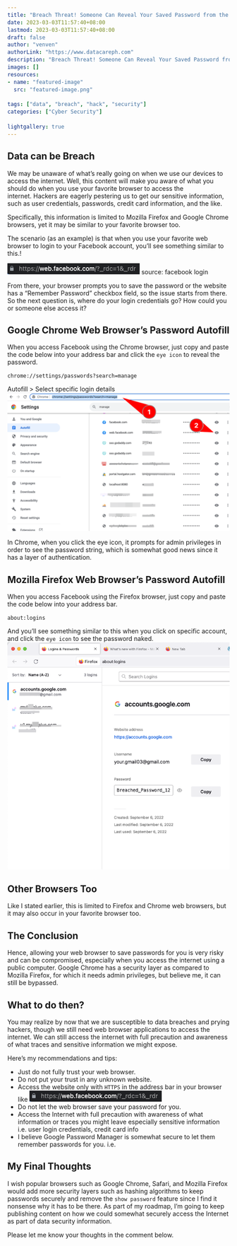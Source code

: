 ```yaml
---
title: "Breach Threat! Someone Can Reveal Your Saved Password from the Browser"
date: 2023-03-03T11:57:40+08:00
lastmod: 2023-03-03T11:57:40+08:00
draft: false
author: "venven"
authorLink: "https://www.datacareph.com"
description: "Breach Threat! Someone Can Reveal Your Saved Password from the Browser"
images: []
resources:
- name: "featured-image"
  src: "featured-image.png"

tags: ["data", "breach", "hack", "security"]
categories: ["Cyber Security"]

lightgallery: true
---
```


## Data can be Breach

We may be unaware of what’s really going on when we use our devices to access the internet. Well, this content will make you aware of what you should do when you use your favorite browser to access the internet. Hackers are eagerly pestering us to get our sensitive information, such as user credentials, passwords, credit card information, and the like.

Specifically, this information is limited to Mozilla Firefox and Google Chrome browsers, yet it may be similar to your favorite browser too.

The scenario (as an example) is that when you use your favorite web browser to login to your Facebook account, you’ll see something similar to this.!

![Facebook URI](facebook-uri.png "Facebook URI")
source: facebook login

From there, your browser prompts you to save the password or the website has a “Remember Password” checkbox field, so the issue starts from there. So the next question is, where do your login credentials go? How could you or someone else access it?

## Google Chrome Web Browser’s Password Autofill

When you access Facebook using the Chrome browser, just copy and paste the code below into your address bar and click the `eye icon` to reveal the password.

```
chrome://settings/passwords?search=manage
```

Autofill > Select specific login details
![](google-chrome-password-manager.png)

In Chrome, when you click the eye icon, it prompts for admin privileges in order to see the password string, which is somewhat good news since it has a layer of authentication.

## Mozilla Firefox Web Browser’s Password Autofill

When you access Facebook using the Firefox browser, just copy and paste the code below into your address bar.

```
about:logins
```

And you’ll see something similar to this when you click on specific account, and click the `eye icon` to see the password naked.
![](mozilla-firefox-password-manager.png)

## Other Browsers Too

Like I stated earlier, this is limited to Firefox and Chrome web browsers, but it may also occur in your favorite browser too.

## The Conclusion

Hence, allowing your web browser to save passwords for you is very risky and can be compromised, especially when you access the internet using a public computer. Google Chrome has a security layer as compared to Mozilla Firefox, for which it needs admin privileges, but believe me, it can still be bypassed.

## What to do then?

You may realize by now that we are susceptible to data breaches and prying hackers, though we still need web browser applications to access the internet. We can still access the internet with full precaution and awareness of what traces and sensitive information we might expose.

Here’s my recommendations and tips:

-   Just do not fully trust your web browser.
-   Do not put your trust in any unknown website.
-   Access the website only with `HTTPS` in the address bar in your browser like
![](facebook-uri.png)
-   Do not let the web browser save your password for you.
-   Access the Internet with full precaution with awareness of what information or traces you might leave especially sensitive information i.e. user login credentials, credit card info
-   I believe Google Password Manager is somewhat secure to let them remember passwords for you. i.e.

## My Final Thoughts

I wish popular browsers such as Google Chrome, Safari, and Mozilla Firefox would add more security layers such as hashing algorithms to keep passwords securely and remove the `show password` feature since I find it nonsense why it has to be there. As part of my roadmap, I’m going to keep publishing content on how we could somewhat securely access the Internet as part of data security information.

Please let me know your thoughts in the comment below.